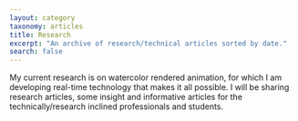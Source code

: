 ```yaml
---
layout: category
taxonomy: articles
title: Research
excerpt: "An archive of research/technical articles sorted by date."
search: false
---
```

My current research is on watercolor rendered animation, for which I am developing real-time technology that makes it all possible. I will be sharing research articles, some insight and informative articles for the technically/research inclined professionals and students.
